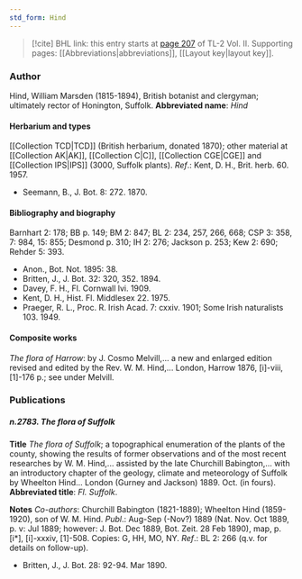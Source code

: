 ```yaml
---
std_form: Hind
---
```


> [!cite] BHL link: this entry starts at [page 207](https://www.biodiversitylibrary.org/page/33068449) of TL-2 Vol. II.
> Supporting pages: [[Abbreviations|abbreviations]], [[Layout key|layout key]].

### Author

Hind, William Marsden (1815-1894), British botanist and clergyman; ultimately rector of Honington, Suffolk. 
**Abbreviated name**: *Hind*

#### Herbarium and types

[[Collection TCD|TCD]] (British herbarium, donated 1870); other material at [[Collection AK|AK]], [[Collection C|C]], [[Collection CGE|CGE]] and [[Collection IPS|IPS]] (3000, Suffolk plants).
*Ref*.: Kent, D. H., Brit. herb. 60. 1957.
- Seemann, B., J. Bot. 8: 272. 1870.

#### Bibliography and biography

Barnhart 2: 178; BB p. 149; BM 2: 847; BL 2: 234, 257, 266, 668; CSP 3: 358, 7: 984, 15: 855; Desmond p. 310; IH 2: 276; Jackson p. 253; Kew 2: 690; Rehder 5: 393.
- Anon., Bot. Not. 1895: 38.
- Britten, J., J. Bot. 32: 320, 352. 1894.
- Davey, F. H., Fl. Cornwall lvi. 1909.
- Kent, D. H., Hist. Fl. Middlesex 22. 1975.
- Praeger, R. L., Proc. R. Irish Acad. 7: cxxiv. 1901; Some Irish naturalists 103. 1949.

#### Composite works

*The flora of Harrow*: by J. Cosmo Melvill,... a new and enlarged edition revised and edited by the Rev. W. M. Hind,... London, Harrow 1876, \[i\]-viii, \[1\]-176 p.; see under Melvill.

### Publications

##### n.2783. The flora of Suffolk

**Title**
*The flora of Suffolk*; a topographical enumeration of the plants of the county, showing the results of former observations and of the most recent researches by W. M. Hind,... assisted by the late Churchill Babington,... with an introductory chapter of the geology, climate and meteorology of Suffolk by Wheelton Hind... London (Gurney and Jackson) 1889. Oct. (in fours).
**Abbreviated title**: *Fl. Suffolk*.

**Notes**
*Co-authors*: Churchill Babington (1821-1889); Wheelton Hind (1859-1920), son of W. M.
Hind.
*Publ*.: Aug-Sep (-Nov?) 1889 (Nat. Nov. Oct 1889, p. v: Jul 1889; however: J. Bot. Dec 1889, Bot. Zeit. 28 Feb 1890), map, p. \[i\*\], \[i\]-xxxiv, \[1\]-508. Copies: G, HH, MO, NY.
*Ref*.: BL 2: 266 (q.v. for details on follow-up).
- Britten, J., J. Bot. 28: 92-94. Mar 1890.

